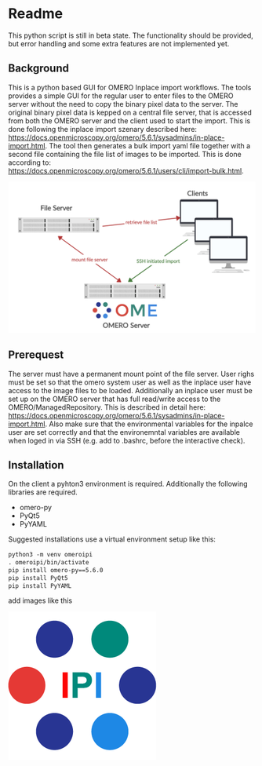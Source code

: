 # Readme
This python script is still in beta state. The functionality should be provided, but error handling and some extra features are not implemented yet.

## Background
This is a python based GUI for OMERO Inplace import workflows. The tools provides a simple GUI for the regular user to enter files to the OMERO server without the need to copy the binary pixel data to the server. The original binary pixel data is kepped on a central file server, that is accessed from both the OMERO server and the client used to start the import. This is done following the inplace import szenary described here: https://docs.openmicroscopy.org/omero/5.6.1/sysadmins/in-place-import.html. The tool then generates a bulk import yaml file together with a second file containing the file list of images to be imported. This is done according to: https://docs.openmicroscopy.org/omero/5.6.1/users/cli/import-bulk.html.

![Network Map](network_plan.png)

## Prerequest
The server must have a permanent mount point of the file server. User righs must be set so that the omero system user as well as the inplace user have access to the image files to be loaded. Additionally an inplace user must be set up on the OMERO server that has full read/write access to the OMERO/ManagedRepository. This is described in detail here: https://docs.openmicroscopy.org/omero/5.6.1/sysadmins/in-place-import.html. 
Also make sure that the environmental variables for the inpalce user are set correctly and that the environemntal variables are available when loged in via SSH (e.g. add to .bashrc, before the interactive check).

## Installation
On the client a pyhton3 environment is required. Additionally the following libraries are required.

* omero-py
* PyQt5
* PyYAML

Suggested installations use a virtual environment setup like this:

```
python3 -m venv omeroipi
. omeroipi/bin/activate
pip install omero-py==5.6.0
pip install PyQt5
pip install PyYAML
```

add images like this

![Description](IPI_icon.png)
